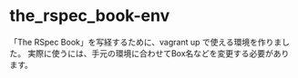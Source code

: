 # the_rspec_book-env

「The RSpec Book」を写経するために、vagrant up で使える環境を作りました。
実際に使うには、手元の環境に合わせてBox名などを変更する必要があります。